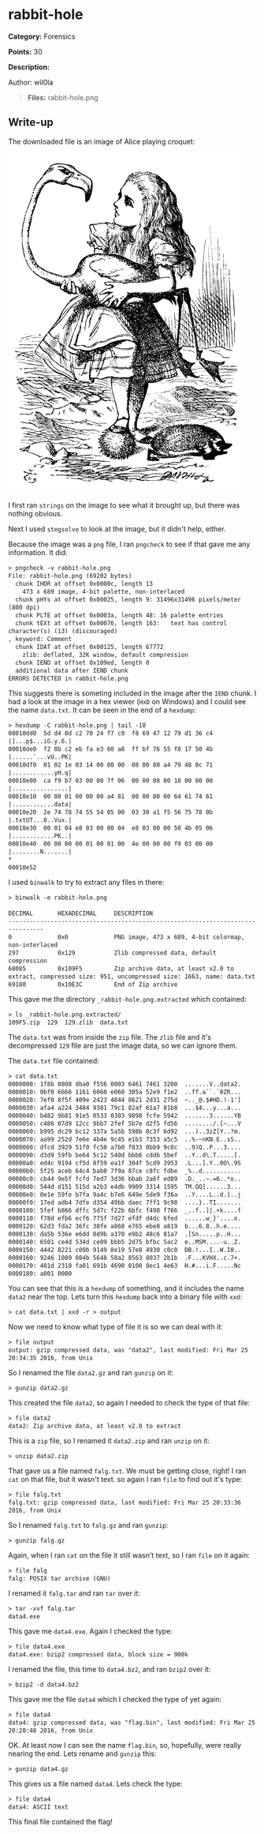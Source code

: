 # rabbit-hole
**Category:** Forensics

**Points:** 30

**Description:**

Author: wil0la

> **Files:** rabbit-hole.png

## Write-up
The downloaded file is an image of Alice playing croquet:

![The image](rabbit-hole.png)

I first ran `strings` on the image to see what it brought up, but there was nothing obvious.

Next I used `stegsolve` to look at the image, but it didn't help, either.

Because the image was a `png` file, I ran `pngcheck` to see if that gave me any information. It did:
```
> pngcheck -v rabbit-hole.png 
File: rabbit-hole.png (69202 bytes)
  chunk IHDR at offset 0x0000c, length 13
    473 x 689 image, 4-bit palette, non-interlaced
  chunk pHYs at offset 0x00025, length 9: 31496x31496 pixels/meter (800 dpi)
  chunk PLTE at offset 0x0003a, length 48: 16 palette entries
  chunk tEXt at offset 0x00076, length 163:   text has control character(s) (13) (discouraged)
, keyword: Comment
  chunk IDAT at offset 0x00125, length 67772
    zlib: deflated, 32K window, default compression
  chunk IEND at offset 0x109ed, length 0
  additional data after IEND chunk
ERRORS DETECTED in rabbit-hole.png
```
This suggests there is someting included in the image after the `IEND` chunk. I had a look at the image in a hex viewer (`HxD` on Windows) and I could see the name `data.txt`. It can be seen in the end of a `hexdump`:
```
> hexdump -C rabbit-hole.png | tail -10
00010dd0  5d d4 0d c2 70 24 f7 c9  f8 69 47 12 79 d1 36 c4  |]...p$...iG.y.6.|
00010de0  f2 8b c2 eb fa e3 60 a8  ff bf 76 55 f8 17 50 4b  |......`...vU..PK|
00010df0  01 02 1e 03 14 00 00 00  08 00 80 a4 79 48 0c 71  |............yH.q|
00010e00  ca f9 b7 03 00 00 7f 06  00 00 08 00 18 00 00 00  |................|
00010e10  00 00 01 00 00 00 a4 81  00 00 00 00 64 61 74 61  |............data|
00010e20  2e 74 78 74 55 54 05 00  03 30 a1 f5 56 75 78 0b  |.txtUT...0..Vux.|
00010e30  00 01 04 e8 03 00 00 04  e8 03 00 00 50 4b 05 06  |............PK..|
00010e40  00 00 00 00 01 00 01 00  4e 00 00 00 f9 03 00 00  |........N.......|
*
00010e52
```
I used `binwalk` to try to extract any files in there:
```
> binwalk -e rabbit-hole.png 

DECIMAL       HEXADECIMAL     DESCRIPTION
--------------------------------------------------------------------------------
0             0x0             PNG image, 473 x 689, 4-bit colormap, non-interlaced
297           0x129           Zlib compressed data, default compression
68085         0x109F5         Zip archive data, at least v2.0 to extract, compressed size: 951, uncompressed size: 1663, name: data.txt
69180         0x10E3C         End of Zip archive
```
This gave me the directory `_rabbit-hole.png.extracted` which contained:
```
> ls _rabbit-hole.png.extracted/
109F5.zip  129  129.zlib  data.txt
```
The `data.txt` was from inside the `zip` file. The `zlib` file and it's decompressed `129` file are just the image data, so we can ignore them.

The `data.txt` file contained:
```
> cat data.txt 
0000000: 1f8b 0808 dba0 f556 0003 6461 7461 3200  .......V..data2.
0000010: 0bf0 6666 1161 6060 e060 305a 52e9 f1e2  ..ff.a``.`0ZR...
0000020: 7ef0 8f5f 409e 2423 4844 8621 2d31 275d  ~.._@.$#HD.!-1']
0000030: afa4 a224 3484 9381 79c1 82af 61a7 81b8  ...$4...y...a...
0000040: b482 9b81 91e5 0533 0303 9898 fcfe 5942  .......3......YB
0000050: c486 07d9 12cc 9bb7 2fef 5b7e d2f5 fd56  ......../.[~...V
0000060: b995 dc29 bc12 337a 5a5b 598b 8c3f 6d92  ...)..3zZ[Y..?m.
0000070: aa99 252d 7e6e 4b4e 9c45 e1b3 7353 a5c5  ..%-~nKN.E..sS..
0000080: dfcd 3929 51f0 fc50 a7b0 f833 0bb9 9c8c  ..9)Q..P...3....
0000090: d3d9 59fb be64 5c12 540d bbb6 cddb 5bef  ..Y..d\.T.....[.
00000a0: ed4c 9194 cf5d 8f59 ea1f 304f 5cd9 3953  .L...].Y..0O\.9S
00000b0: 5f25 aceb 64c4 bab0 7f9a 87ce c8fc fdbe  _%..d...........
00000c0: cb44 9e5f fcfd 7ed7 3d36 bbab 2a6f ed89  .D._..~.=6..*o..
00000d0: 544d d151 515d a2b3 e4db 9909 3314 1595  TM.QQ]......3...
00000e0: 0e1e 59fe b7fa 9a4c b7e6 649e 5de9 f36a  ..Y....L..d.]..j
00000f0: 17ed adb4 7dfe d354 49bb daec 7ff1 9c98  ....}..TI.......
0000100: 5fef b866 dffc 5d7c f22b 6bfc f498 f766  _..f..]|.+k....f
0000110: f78d efb6 ecf6 775f 7d27 efdf d4dc 6fed  ......w_}'....o.
0000120: 62d3 fda2 36fc 38fe a868 e765 ebe8 a819  b...6.8..h.e....
0000130: da5b 536e e6dd 8d9b a370 e9b2 48c6 81a7  .[Sn.....p..H...
0000140: 6501 ce4d 534d ce09 bbb5 2d75 bfbc 5ac2  e..MSM....-u..Z.
0000150: 4442 8221 c09b 9149 8e19 57e8 4930 c0c0  DB.!...I..W.I0..
0000160: 9246 1089 084b 5648 58a2 8563 8037 2b1b  .F...KVHX..c.7+.
0000170: 481d 2310 fa01 691b 4690 0100 8ec1 4e63  H.#...i.F.....Nc
0000180: a001 0000
```
You can see that this is a `hexdump` of something, and it includes the name `data2` near the top. Lets turn this `hexdump` back into a binary file with `xxd`:
```
> cat data.txt | xxd -r > output
```
Now we need to know what type of file it is so we can deal with it:
```
> file output 
output: gzip compressed data, was "data2", last modified: Fri Mar 25 20:34:35 2016, from Unix
```
So I renamed the file `data2.gz` and ran `gunzip` on it:
```
> gunzip data2.gz
```
This created the file `data2`, so again I needed to check the type of that file:
```
> file data2 
data2: Zip archive data, at least v2.0 to extract
```
This is a `zip` file, so I renamed it `data2.zip` and ran `unzip` on it:
```
> unzip data2.zip
```
That gave us a file named `falg.txt`. We must be getting close, right! I ran `cat` on that file, but it wasn't text. so again I ran `file` to find out it's type:
```
> file falg.txt
falg.txt: gzip compressed data, last modified: Fri Mar 25 20:33:36 2016, from Unix
```
So I renamed `falg.txt` to `falg.gz` and ran `gunzip`:
```
> gunzip falg.gz
```
Again, when I ran `cat` on the file it still wasn't text, so I ran `file` on it again:
```
> file falg
falg: POSIX tar archive (GNU)
```
I renamed it `falg.tar` and ran `tar` over it:
```
> tar -xvf falg.tar
data4.exe
```
This gave me `data4.exe`. Again I checked the type:
```
> file data4.exe 
data4.exe: bzip2 compressed data, block size = 900k
```
I renamed the file, this time to `data4.bz2`, and ran `bzip2` over it:
```
> bzip2 -d data4.bz2
```
This gave me the file `data4` which I checked the type of yet again:
```
> file data4
data4: gzip compressed data, was "flag.bin", last modified: Fri Mar 25 20:28:48 2016, from Unix
```
OK. At least now I can see the name `flag.bin`, so, hopefully, were really nearing the end. Lets rename and `gunzip` this:
```
> gunzip data4.gz
```
This gives us a file named `data4`. Lets check the type:
```
> file data4 
data4: ASCII text
```
This final file contained the flag!
